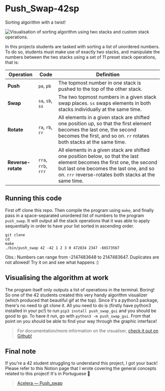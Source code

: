 # Push_Swap-42sp

Sorting algorithm with a twist!

![Visualisation of sorting algorithm using two stacks and custom stack operations.](https://user-images.githubusercontent.com/49699403/210781256-cb4d85f9-3166-4279-89e5-5e816541168d.gif)

In this projects students are tasked with sorting a list of unordered numbers. To do so, students must make use of exactly two stacks, and manipulate the numbers between the two stacks using a set of 11 preset stack operations, that is:

| Operation | Code | Definition |
| --- | --- | --- |
| **Push** | `pa`, `pb` | The topmost number in one stack is pushed to the top of the other stack. |
| **Swap** | `sa`, `sb`, `ss` | The two topmost numbers in a given stack swap places. `ss` swaps elements in both stacks individually at the same time. |
| **Rotate** | `ra`, `rb`, `rr` | All elements in a given stack are shifted one position up, so that the first element becomes the last one, the second becomes the first, and so on. `rr` rotates both stacks at the same time. |
| **Reverse-rotate** | `rra`, `rrb`, `rrr` | All elements in a given stack are shifted one position below, so that the last element becomes the first one, the second but last one becomes the last one, and so on. `rrr` reverse-rotates both stacks at the same time. |


## Running this code
First off clone this repo. Then compile the program using `make`, and finally pass in a space-separated unordered list of numbers to the program `push_swap`. It will output all the stack operations that it was able to apply sequentially in order to have your list sorted in ascending order.
```
git clone
cd
make
./bin/push_swap 42 -42 1 2 3 0 472834 2347 -66573567
```
Obs.: Numbers can range from -2147483648 to 2147483647. Duplicates are not allowed! Try it on and see what happens :)


## Visualising the algorithm at work
The program itself only outputs a list of operations in the terminal. Boring!
So one of the 42 students created this very handy algorithm visualizer (which produced that beautiful gif at the top). Since it's a python3 package, there's no need to git clone it. All you need to do is (firstly have python3 installed in your pc!) to run `pip3 install push_swap_gui` and you should be good to go. To have it run, go with `python3 -m push_swap_gui`. From that point on you should be able to find your way through the graphic interface!

> For documentation/more information on the visualiser, [check it out on Github!](https://github.com/elijahkash/push_swap_gui)


## Final note
If you're a 42 student struggling to understand this project, I got your back! Please refer to this Notion page that I wrote covering the general concepts related to this project! It's in Portuguese :cactus:

> [Acelera — Push_swap](https://rodsmade.notion.site/Acelera-Push_swap-083ab844f9b44456a176e4e4c875bc73)

